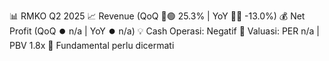 📊 RMKO Q2 2025
📈 Revenue (QoQ 🔼🟢 25.3% | YoY 🔻🔴 -13.0%)
💰 Net Profit (QoQ ⏺️ n/a | YoY ⏺️ n/a)
💡 Cash Operasi: Negatif
🧮 Valuasi: PER n/a | PBV 1.8x
🧱 Fundamental perlu dicermati
